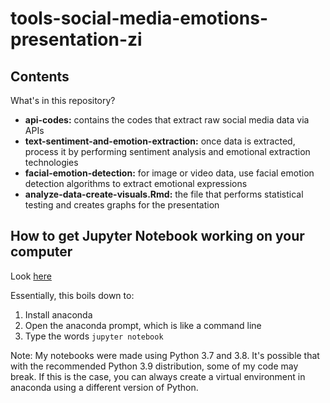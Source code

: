 # tools-social-media-emotions-presentation-zi

## Contents

What's in this repository?

- **api-codes:** contains the codes that extract raw social media data via APIs
- **text-sentiment-and-emotion-extraction:** once data is extracted, process it by performing sentiment analysis and emotional extraction technologies
- **facial-emotion-detection:** for image or video data, use facial emotion detection algorithms to extract emotional expressions
- **analyze-data-create-visuals.Rmd:** the file that performs statistical testing and creates graphs for the presentation

## How to get Jupyter Notebook working on your computer

Look [here](https://docs.jupyter.org/en/latest/install/notebook-classic.html)

Essentially, this boils down to:

1. Install anaconda
2. Open the anaconda prompt, which is like a command line
3. Type the words `jupyter notebook`

Note: My notebooks were made using Python 3.7 and 3.8. It's possible that with the recommended Python 3.9 distribution, some of my code may break. If this is the case, you can always create a virtual environment in anaconda using a different version of Python.
